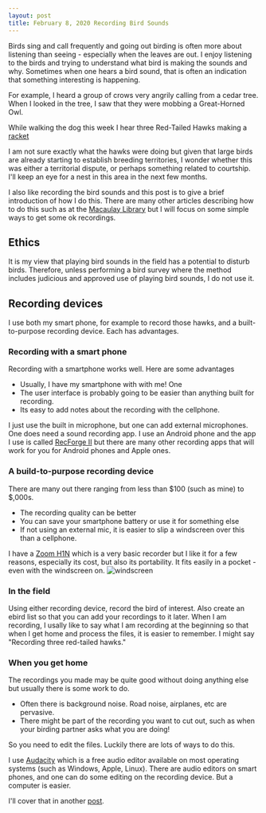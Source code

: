 ```yaml
---
layout: post
title: February 8, 2020 Recording Bird Sounds
---
```


Birds sing and call frequently and going out birding is often more about listening than seeing - especially when the leaves are out.
I enjoy listening to the birds and trying to understand what bird is making the sounds and why. Sometimes when one hears a bird sound, that
is often an indication that something interesting is happening.

For example, I heard a group of crows very angrily calling from a cedar tree. When I looked in the tree, I saw that they were mobbing a Great-Horned Owl.

While walking the dog this week I hear three Red-Tailed Hawks making a [racket](https://macaulaylibrary.org/asset/208026241)

I am not sure exactly what the hawks were doing but given that large birds are already starting to establish breeding territories, I wonder
whether this was either a territorial dispute, or perhaps something related to courtship. I'll keep an eye for a nest in this area in the next few
months.

I also like recording the bird sounds and this post is to give a brief introduction of how I do this. There are many other articles describing how to do this such as at the [Macaulay Library](https://www.macaulaylibrary.org/how-to/audio-recording-gear/) but I will focus on some simple ways to get some ok recordings.

## Ethics

It is my view that playing bird sounds in the field has a potential to disturb birds. Therefore, unless performing a bird survey where the method includes judicious and approved use of playing bird sounds, I do not use it.

## Recording devices

I use both my smart phone, for example to record those hawks, and a built-to-purpose recording device. Each has advantages.

### Recording with a smart phone

Recording with a smartphone works well. Here are some advantages

* Usually, I have my smartphone with with me! One
* The user interface is probably going to be easier than anything built for recording.
* Its easy to add notes about the recording with the cellphone.

I just use the built in microphone, but one can add external microphones.
One does need a sound recording app. I use an Android phone and the app I use is called [RecForge II](https://play.google.com/store/apps/details?id=dje073.android.modernrecforge&hl=en_US) but there are many other recording apps that will work for you for Android phones and Apple ones.

### A build-to-purpose recording device

There are many out there ranging from less than $100 (such as mine) to $,000s.

* The recording quality can be better
* You can save your smartphone battery or use it for something else
* If not using an external mic, it is easier to slip a windscreen over this than a cellphone.

I have a [Zoom H1N](https://www.zoom-na.com/products/field-video-recording/field-recording/zoom-h1n-handy-recorder) which is a very basic recorder but I like it for a few reasons, especially its cost, but also its portability. It fits easily in a pocket - even with the windscreen on. ![windscreen](https://images-na.ssl-images-amazon.com/images/I/71Y3H2PRclL._AC_SL1500_.jpg)

### In the field

Using either recording device, record the bird of interest. Also create an ebird list so that you can add your recordings to it later. When I am recording, I usally like to say what I am recording at the beginning so that when I get home and process the files, it is easier to remember. I might say "Recording three red-tailed hawks."

### When you get home

The recordings you made may be quite good without doing anything else but usually there is some work to do.

* Often there is background noise. Road noise, airplanes, etc are pervasive.
* There might be part of the recording you want to cut out, such as when your birding partner asks what you are doing!

So you need to edit the files. Luckily there are lots of ways to do this.

I use [Audacity](https://www.audacityteam.org/) which is a free audio editor available on most operating systems (such as Windows, Apple, Linux). There are audio editors on smart phones, and one can do some editing on the recording device. But a computer is easier.

I'll cover that in another [post](2020-3-21-EditingBirdSounds.md).
